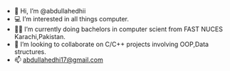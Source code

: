 - 👋 Hi, I’m @abdullahedhii
- 💻 I’m interested in all things computer.
- 🧑‍🎓 I’m currently doing bachelors in computer scient from FAST NUCES Karachi,Pakistan.
- 🤝 I’m looking to collaborate on C/C++ projects involving OOP,Data structures.
- 📫 abdullahedhi17@gmail.com

<!---
abdullahedhii/abdullahedhii is a ✨ special ✨ repository because its `README.md` (this file) appears on your GitHub profile.
You can click the Preview link to take a look at your changes.
--->
